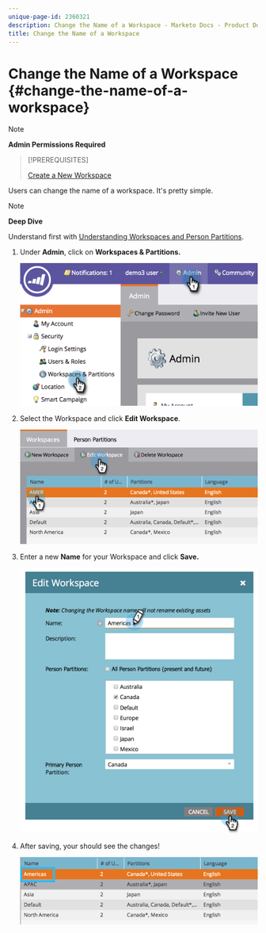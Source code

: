 ```yaml
---
unique-page-id: 2360321
description: Change the Name of a Workspace - Marketo Docs - Product Documentation
title: Change the Name of a Workspace
---
```


# Change the Name of a Workspace {#change-the-name-of-a-workspace}

>[!NOTE]
>
>**Admin Permissions Required**

>[!PREREQUISITES]
>
>[Create a New Workspace](create-a-new-workspace.md)

Users can change the name of a workspace. It's pretty simple. 

>[!NOTE]
>
>**Deep Dive**
>
>Understand first with [Understanding Workspaces and Person Partitions](understanding-workspaces-and-person-partitions.md).

1. Under **Admin**, click on **Workspaces & Partitions.**

   ![](assets/image2014-9-17-11-3a8-3a28.png)

1. Select the Workspace and click **Edit Workspace**.

   ![](assets/two-4.png)

1. Enter a new **Name** for your Workspace and click **Save.**

   ![](assets/three-4.png)

1. After saving, your should see the changes!

   ![](assets/image2014-9-17-11-3a9-3a9.png)

